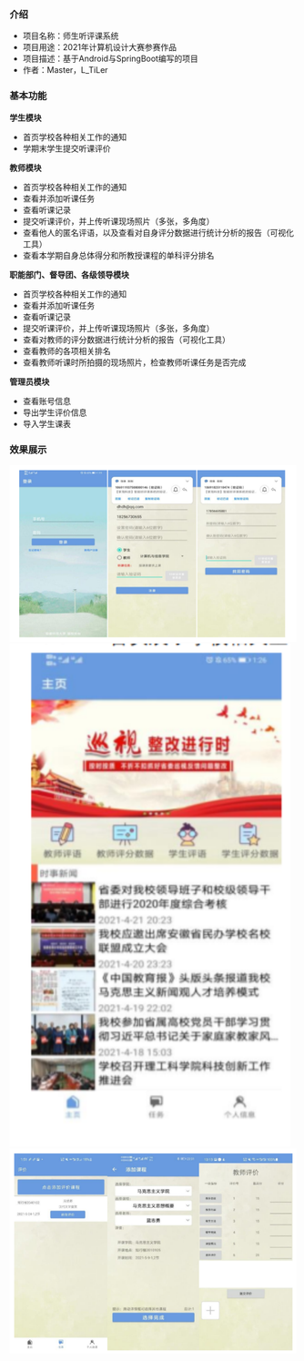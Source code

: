 ### 介绍

* 项目名称：师生听评课系统
* 项目用途：2021年计算机设计大赛参赛作品
* 项目描述：基于Android与SpringBoot编写的项目
* 作者：Master，L_TiLer

### 基本功能

**学生模块**

* 首页学校各种相关工作的通知
* 学期末学生提交听课评价 

**教师模块**

* 首页学校各种相关工作的通知
* 查看并添加听课任务
* 查看听课记录
* 提交听课评价，并上传听课现场照片（多张，多角度）
* 查看他人的匿名评语，以及查看对自身评分数据进行统计分析的报告（可视化工具）
* 查看本学期自身总体得分和所教授课程的单科评分排名 

**职能部门、督导团、各级领导模块**

* 首页学校各种相关工作的通知 
* 查看并添加听课任务
* 查看听课记录 
* 提交听课评价，并上传听课现场照片（多张，多角度）
* 查看对教师的评分数据进行统计分析的报告（可视化工具）
* 查看教师的各项相关排名
* 查看教师听课时所拍摄的现场照片，检查教师听课任务是否完成 

**管理员模块**

* 查看账号信息 
* 导出学生评价信息
* 导入学生课表

### 效果展示

<img src="images/1.png" alt="1" style="zoom:200%;" />

<img src="images/2.png" alt="2" style="zoom:200%;" />

<img src="images/3.png" alt="3" style="zoom:200%;" />

